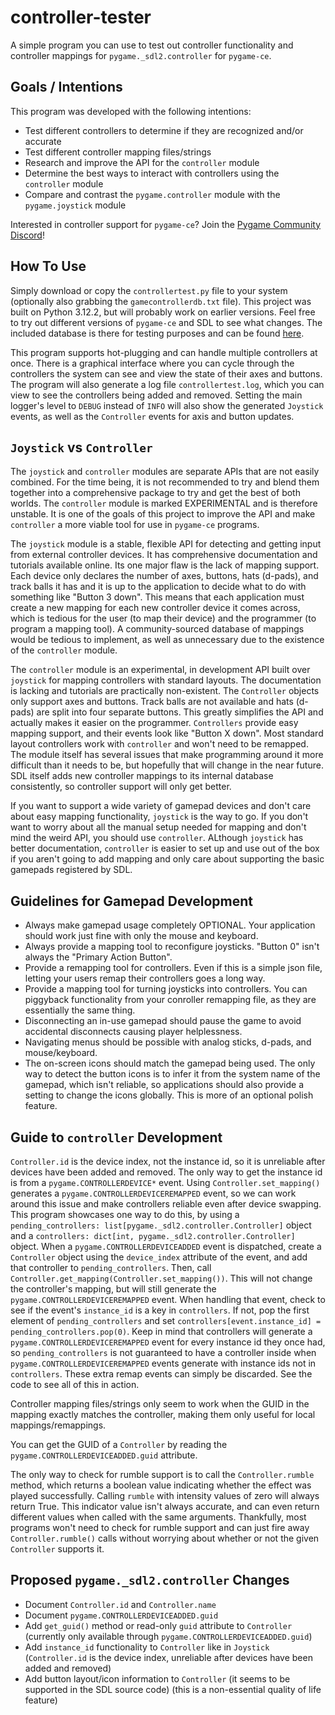 # controller-tester
A simple program you can use to test out controller functionality and controller mappings for `pygame._sdl2.controller` for `pygame-ce`.

## Goals / Intentions
This program was developed with the following intentions:
- Test different controllers to determine if they are recognized and/or accurate
- Test different controller mapping files/strings
- Research and improve the API for the `controller` module
- Determine the best ways to interact with controllers using the `controller` module
- Compare and contrast the `pygame.controller` module with the `pygame.joystick` module

Interested in controller support for `pygame-ce`? Join the [Pygame Community Discord](https://discord.com/invite/pygame)!

## How To Use
Simply download or copy the `controllertest.py` file to your system (optionally also grabbing the `gamecontrollerdb.txt` file). This project was built on Python 3.12.2, but will probably work on earlier versions. Feel free to try out different versions of `pygame-ce` and SDL to see what changes. The included database is there for testing purposes and can be found [here](https://github.com/mdqinc/SDL_GameControllerDB).

This program supports hot-plugging and can handle multiple controllers at once. There is a graphical interface where you can cycle through the controllers the system can see and view the state of their axes and buttons. The program will also generate a log file `controllertest.log`, which you can view to see the controllers being added and removed. Setting the main logger's level to `DEBUG` instead of `INFO` will also show the generated `Joystick` events, as well as the `Controller` events for axis and button updates.

## `Joystick` vs `Controller`
The `joystick` and `controller` modules are separate APIs that are not easily combined. For the time being, it is not recommended to try and blend them together into a comprehensive package to try and get the best of both worlds. The `controller` module is marked EXPERIMENTAL and is therefore unstable. It is one of the goals of this project to improve the API and make `controller` a more viable tool for use in `pygame-ce` programs.

The `joystick` module is a stable, flexible API for detecting and getting input from external controller devices. It has comprehensive documentation and tutorials available online. Its one major flaw is the lack of mapping support. Each device only declares the number of axes, buttons, hats (d-pads), and track balls it has and it is up to the application to decide what to do with something like "Button 3 down". This means that each application must create a new mapping for each new controller device it comes across, which is tedious for the user (to map their device) and the programmer (to program a mapping tool). A community-sourced database of mappings would be tedious to implement, as well as unnecessary due to the existence of the `controller` module.

The `controller` module is an experimental, in development API built over `joystick` for mapping controllers with standard layouts. The documentation is lacking and tutorials are practically non-existent. The `Controller` objects only support axes and buttons. Track balls are not available and hats (d-pads) are split into four separate buttons. This greatly simplifies the API and actually makes it easier on the programmer. `Controllers` provide easy mapping support, and their events look like "Button X down". Most standard layout controllers work with `controller` and won't need to be remapped. The module itself has several issues that make programming around it more difficult than it needs to be, but hopefully that will change in the near future. SDL itself adds new controller mappings to its internal database consistently, so controller support will only get better.

If you want to support a wide variety of gamepad devices and don't care about easy mapping functionality, `joystick` is the way to go. If you don't want to worry about all the manual setup needed for mapping and don't mind the weird API, you should use `controller`. ALthough `joystick` has better documentation, `controller` is easier to set up and use out of the box if you aren't going to add mapping and only care about supporting the basic gamepads registered by SDL.

## Guidelines for Gamepad Development
- Always make gamepad usage completely OPTIONAL. Your application should work just fine with only the mouse and keyboard.
- Always provide a mapping tool to reconfigure joysticks. "Button 0" isn't always the "Primary Action Button".
- Provide a remapping tool for controllers. Even if this is a simple json file, letting your users remap their controllers goes a long way.
- Provide a mapping tool for turning joysticks into controllers. You can piggyback functionality from your conroller remapping file, as they are essentially the same thing.
- Disconnecting an in-use gamepad should pause the game to avoid accidental disconnects causing player helplessness.
- Navigating menus should be possible with analog sticks, d-pads, and mouse/keyboard.
- The on-screen icons should match the gamepad being used. The only way to detect the button icons is to infer it from the system name of the gamepad, which isn't reliable, so applications should also provide a setting to change the icons globally. This is more of an optional polish feature.

## Guide to `controller` Development
`Controller.id` is the device index, not the instance id, so it is unreliable after devices have been added and removed. The only way to get the instance id is from a `pygame.CONTROLLERDEVICE*` event. Using `Controller.set_mapping()` generates a `pygame.CONTROLLERDEVICEREMAPPED` event, so we can work around this issue and make controllers reliable even after device swapping. This program showcases one way to do this, by using a `pending_controllers: list[pygame._sdl2.controller.Controller]` object and a `controllers: dict[int, pygame._sdl2.controller.Controller]` object. When a `pygame.CONTROLLERDEVICEADDED` event is dispatched, create a `Controller` object using the `device_index` attribute of the event, and add that controller to `pending_controllers`. Then, call `Controller.get_mapping(Controller.set_mapping())`. This will not change the controller's mapping, but will still generate the `pygame.CONTROLLERDEVICEREMAPPED` event. When handling that event, check to see if the event's `instance_id` is a key in `controllers`. If not, pop the first element of `pending_controllers` and set `controllers[event.instance_id] = pending_controllers.pop(0)`. Keep in mind that controllers will generate a `pygame.CONTROLLERDEVICEREMAPPED` event for every instance id they once had, so `pending_controllers` is not guaranteed to have a controller inside when `pygame.CONTROLLERDEVICEREMAPPED` events generate with instance ids not in `controllers`. These extra remap events can simply be discarded. See the code to see all of this in action.

Controller mapping files/strings only seem to work when the GUID in the mapping exactly matches the controller, making them only useful for local mappings/remappings.

You can get the GUID of a `Controller` by reading the `pygame.CONTROLLERDEVICEADDED.guid` attribute.

The only way to check for rumble support is to call the `Controller.rumble` method, which returns a boolean value indicating whether the effect was played successfully. Calling `rumble` with intensity values of zero will always return True. This indicator value isn't always accurate, and can even return different values when called with the same arguments. Thankfully, most programs won't need to check for rumble support and can just fire away `Controller.rumble()` calls without worrying about whether or not the given `Controller` supports it.

## Proposed `pygame._sdl2.controller` Changes
- Document `Controller.id` and `Controller.name`
- Document `pygame.CONTROLLERDEVICEADDED.guid`
- Add `get_guid()` method or read-only `guid` attribute to `Controller` (currently only available through `pygame.CONTROLLERDEVICEADDED.guid`)
- Add `instance_id` functionality to `Controller` like in `Joystick` (`Controller.id` is the device index, unreliable after devices have been added and removed)
- Add button layout/icon information to `Controller` (it seems to be supported in the SDL source code) (this is a non-essential quality of life feature)
